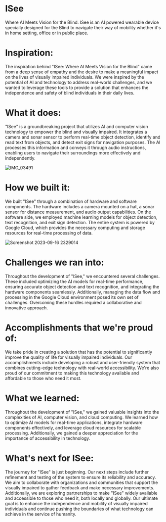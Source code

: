 # ISee
Where AI Meets Vision for the Blind. ISee is an AI powered wearable device specially designed for the Blind to navigate their way of mobility whether it's in home setting, office or in public place.

# Inspiration:

The inspiration behind "ISee: Where AI Meets Vision for the Blind" came from a deep sense of empathy and the desire to make a meaningful impact on the lives of visually impaired individuals. We were inspired by the potential of AI and technology to address real-world challenges, and we wanted to leverage these tools to provide a solution that enhances the independence and safety of blind individuals in their daily lives.

# What it does:

"ISee" is a groundbreaking project that utilizes AI and computer vision technology to empower the blind and visually impaired. It integrates a camera and sonar sensor to perform real-time object detection, identify and read text from objects, and detect exit signs for navigation purposes. The AI processes this information and conveys it through audio instructions, enabling users to navigate their surroundings more effectively and independently.

![IMG_03491](https://github.com/annafy149/ISee-Where-AI-Meets-Vision-for-the-Blind/assets/113755549/0a5639b9-5bf8-4310-bc54-6529a135769c)


# How we built it:

We built "ISee" through a combination of hardware and software components. The hardware includes a camera mounted on a hat, a sonar sensor for distance measurement, and audio output capabilities. On the software side, we employed machine learning models for object detection, text recognition, and exit sign detection. The entire system is powered by Google Cloud, which provides the necessary computing and storage resources for real-time processing of data.

![Screenshot 2023-09-16 2329014](https://github.com/annafy149/ISee-Where-AI-Meets-Vision-for-the-Blind/assets/113755549/23c74388-ba1f-40be-b09f-e1f60d0a3c57)


# Challenges we ran into:

Throughout the development of "ISee," we encountered several challenges. These included optimizing the AI models for real-time performance, ensuring accurate object detection and text recognition, and integrating the hardware components seamlessly. Additionally, managing the data flow and processing in the Google Cloud environment posed its own set of challenges. Overcoming these hurdles required a collaborative and innovative approach.

# Accomplishments that we're proud of:

We take pride in creating a solution that has the potential to significantly improve the quality of life for visually impaired individuals. Our accomplishments include developing a robust and user-friendly system that combines cutting-edge technology with real-world accessibility. We're also proud of our commitment to making this technology available and affordable to those who need it most.

# What we learned:

Throughout the development of "ISee," we gained valuable insights into the complexities of AI, computer vision, and cloud computing. We learned how to optimize AI models for real-time applications, integrate hardware components effectively, and leverage cloud resources for scalable processing. Additionally, we gained a deeper appreciation for the importance of accessibility in technology.

# What's next for ISee:

The journey for "ISee" is just beginning. Our next steps include further refinement and testing of the system to ensure its reliability and accuracy. We aim to collaborate with organizations and communities that support the visually impaired to gather feedback and make necessary improvements. Additionally, we are exploring partnerships to make "ISee" widely available and accessible to those who need it, both locally and globally. Our ultimate goal is to enhance the independence and mobility of visually impaired individuals and continue pushing the boundaries of what technology can achieve in the service of humanity.
